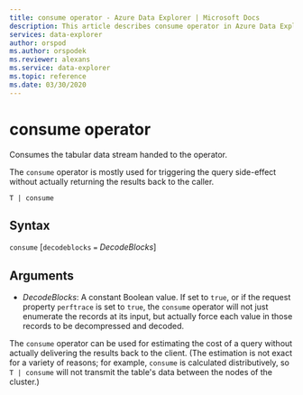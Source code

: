 ```yaml
---
title: consume operator - Azure Data Explorer | Microsoft Docs
description: This article describes consume operator in Azure Data Explorer.
services: data-explorer
author: orspod
ms.author: orspodek
ms.reviewer: alexans
ms.service: data-explorer
ms.topic: reference
ms.date: 03/30/2020
---
```

# consume operator

Consumes the tabular data stream handed to the operator. 

The `consume` operator is mostly used for triggering the query side-effect without actually returning
the results back to the caller.

```apl
T | consume
```

## Syntax

`consume` [`decodeblocks` `=` *DecodeBlocks*]

## Arguments

* *DecodeBlocks*: A constant Boolean value. If set to `true`, or if the request
  property `perftrace` is set to `true`, the `consume` operator will not just
  enumerate the records at its input, but actually force each value in those
  records to be decompressed and decoded.

The `consume` operator can be used for estimating the
cost of a query without actually delivering the results back to the client.
(The estimation is not exact for a variety of reasons; for example, `consume`
is calculated distributively, so `T | consume` will not transmit the table's
data between the nodes of the cluster.)
